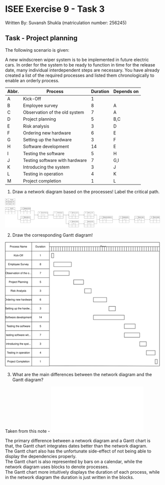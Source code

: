 # ISEE Exercise 9 - Task 3

Written By: Suvansh Shukla (matriculation number: 256245)

## Task - Project planning

The following scenario is given:

A new windscreen wiper system is to be implemented in future electric cars. In order for the system to be ready to function in time for the release date, many individual interdependent steps are necessary. You have already created a list of the required processes and listed them chronologically to enable an orderly process.

| Abbr. | Process                        | Duration | Depends on |
| ----- | ------------------------------ | -------- | ---------- |
| A     | Kick-Off                       | 1        |            | 
| B     | Employee survey                | 8        | A          |
| C     | Observation of the old system  | 7 	    | A          |
| D     | Project planning               | 5 	    | B,C        |
| E     | Risk analysis                  | 3 	    | D          |
| F     | Ordering new hardware          | 6 	    | E          |
| G     | Setting up the hardware        | 3 	    | F          |
| H     | Software development           | 14 	    | E          |
| I     | Testing the software           | 5 	    | H          |
| J     | Testing software with hardware | 7 	    | G,I        |
| K     | Introducing the system         | 3 	    | J          |
| L     | Testing in operation           | 4 	    | K          |
| M     | Project completion             | 1 	    | L          |

1. Draw a network diagram based on the processes! Label the critical path.

![network diagram](./precedence_diagram.svg)

2. Draw the corresponding Gantt diagram!

![Gantt Chart](./gantt.svg)

3. What are the main differences between the network diagram and the Gantt diagram?

Taken from this note - ![difference.md](./difference.md)

The primary difference between a network diagram and a Gantt chart is that, the Gantt chart integrates dates better than the network diagram.   
The Gantt chart also has the unfortunate side-effect of not being able to display the dependencies properly.    
The Gantt chart is also represented by bars on a calendar, while the network diagram uses blocks to denote processes.   
The Gantt chart more intuitively displays the duration of each process, while in the network diagram the duration is just written in the blocks.    

